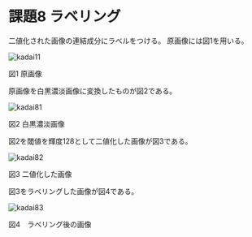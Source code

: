 # 課題8 ラベリング

二値化された画像の連結成分にラベルをつける。
原画像には図1を用いる。

![kadai11](https://user-images.githubusercontent.com/35340807/34903547-2190a0fe-f877-11e7-8a4c-f1ff2ba06166.png)

図1 原画像

原画像を白黒濃淡画像に変換したものが図2である。

![kadai81](https://user-images.githubusercontent.com/35340807/34904853-439f7fac-f891-11e7-9286-50d15f32e09b.PNG)

図2 白黒濃淡画像

図2を閾値を輝度128として二値化した画像が図3である。

![kadai82](https://user-images.githubusercontent.com/35340807/34904854-43c55948-f891-11e7-995d-dfd3b7d93bbd.PNG)

図3 二値化した画像

図3をラベリングした画像が図4である。

![kadai83](https://user-images.githubusercontent.com/35340807/34904855-43eafb94-f891-11e7-921f-fe96d38ec6d4.PNG)

図4　ラベリング後の画像


